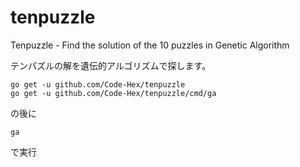 # tenpuzzle
Tenpuzzle - Find the solution of the 10 puzzles in Genetic Algorithm

テンパズルの解を遺伝的アルゴリズムで探します。

	go get -u github.com/Code-Hex/tenpuzzle
	go get -u github.com/Code-Hex/tenpuzzle/cmd/ga

の後に

	ga

で実行
  
